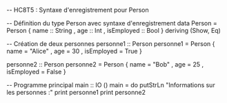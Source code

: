 -- HC8T5 : Syntaxe d'enregistrement pour Person

-- Définition du type Person avec syntaxe d'enregistrement
data Person = Person
    { name       :: String
    , age        :: Int
    , isEmployed :: Bool
    } deriving (Show, Eq)

-- Création de deux personnes
personne1 :: Person
personne1 = Person
    { name = "Alice"
    , age = 30
    , isEmployed = True
    }

personne2 :: Person
personne2 = Person
    { name = "Bob"
    , age = 25
    , isEmployed = False
    }

-- Programme principal
main :: IO ()
main = do
    putStrLn "Informations sur les personnes :"
    print personne1
    print personne2
